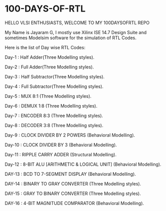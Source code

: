 # 100-DAYS-OF-RTL
HELLO VLSI ENTHUSIASTS, WELCOME TO MY 100DAYSOFRTL REPO

My Name is Jayaram G, I mostly use Xilinx ISE 14.7 Design Suite and sometimes Modelsim software for the simulation of RTL Codes.

Here is the list of Day wise RTL Codes:

Day-1 : Half Adder(Three Modelling styles).

Day-2 : Full Adder(Three Modelling styles).

Day-3 : Half Subtractor(Three Modelling styles).

Day-4 : Full Subtractor(Three Modelling styles).

Day-5 : MUX 8:1 (Three Modelling styles).

Day-6 : DEMUX 1:8 (Three Modelling styles).

Day-7 : ENCODER 8:3 (Three Modelling styles).

Day-8 : DECODER 3:8 (Three Modelling styles).

Day-9 : CLOCK DIVIDER BY 2 POWERS (Behavioral Modelling).

Day-10 : CLOCK DIVIDER BY 3 (Behavioral Modelling).

Day-11 : RIPPLE CARRY ADDER (Structural Modelling).

Day-12 : 8-BIT ALU [ARITHMETIC & LOGICAL UNIT] (Behavioral Modelling).

DAY-13 : BCD TO 7-SEGMENT DISPLAY (Behavioral Modelling).

DAY-14 : BINARY TO GRAY CONVERTER (Three Modelling styles).

DAY-15 : GRAY TO BINARY CONVERTER (Three Modelling styles).

DAY-16 : 4-BIT MAGNITUDE COMPARATOR (Behavioral Modelling).
